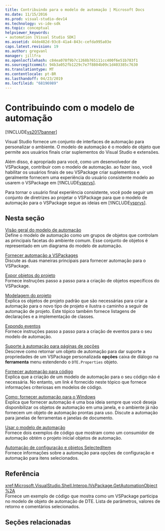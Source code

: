 ```yaml
---
title: Contribuindo para o modelo de automação | Microsoft Docs
ms.date: 11/15/2016
ms.prod: visual-studio-dev14
ms.technology: vs-ide-sdk
ms.topic: conceptual
helpviewer_keywords:
- automation [Visual Studio SDK]
ms.assetid: 44de482d-93c8-41a4-843c-cefda995a03e
caps.latest.revision: 19
ms.author: gregvanl
manager: jillfra
ms.openlocfilehash: c84ea078f9b7c1268b765111cc400f6e51b783f1
ms.sourcegitcommit: 94b3a052fb1229c7e7f8804b09c1d403385c7630
ms.translationtype: MT
ms.contentlocale: pt-BR
ms.lasthandoff: 04/23/2019
ms.locfileid: "68196989"
---
```

# <a name="contributing-to-the-automation-model"></a>Contribuindo com o modelo de automação
[!INCLUDE[vs2017banner](../../includes/vs2017banner.md)]

Visual Studio fornece um conjunto de interfaces de automação para personalizar o ambiente. O modelo de automação é o modelo de objeto que permite aos usuários finais criar suplementos do Visual Studio e extensões.  
  
 Além disso, é apropriado para você, como um desenvolvedor de VSPackage, contribuir com o modelo de automação. ao fazer isso, você habilitar os usuários finais de seu VSPackage criar suplementos e geralmente fornecem uma experiência do usuário consistente modelo ao usarem o VSPackage em [!INCLUDE[vsprvs](../../includes/vsprvs-md.md)].  
  
 Para tornar o usuário final experiência consistente, você pode seguir um conjunto de diretrizes ao projetar o VSPackage para que o modelo de automação para o VSPackage segue as ideias em [!INCLUDE[vsprvs](../../includes/vsprvs-md.md)].  
  
## <a name="in-this-section"></a>Nesta seção  
 [Visão geral do modelo de automação](../../extensibility/internals/automation-model-overview.md)  
 Define o modelo de automação como um grupos de objetos que controlam as principais facetas do ambiente comum. Esse conjunto de objetos é representado em um diagrama do modelo de automação.  
  
 [Fornecer automação a VSPackages](../../extensibility/internals/providing-automation-for-vspackages.md)  
 Discute as duas maneiras principais para fornecer automação para o VSPackage.  
  
 [Expor objetos do projeto](../../extensibility/internals/exposing-project-objects.md)  
 Fornece instruções passo a passo para a criação de objetos específicos do VSPackage.  
  
 [Modelagem do projeto](../../extensibility/internals/project-modeling.md)  
 Explica os objetos de projeto padrão que são necessárias para criar a automação para o novo tipo de projeto e ilustra o caminho a seguir de automação de projeto. Este tópico também fornece listagens de declarações e a implementação de classes.  
  
 [Expondo eventos](../../extensibility/internals/exposing-events-in-the-visual-studio-sdk.md)  
 Fornece instruções passo a passo para a criação de eventos para o seu modelo de automação.  
  
 [Suporte à automação para páginas de opções](../../extensibility/internals/automation-support-for-options-pages.md)  
 Descreve como retornar um objeto de automação para dar suporte a propriedades de um VSPackage personalizada **opções** caixa de diálogo na **ferramenta** menu estendendo o `DTE.Properties` objeto.  
  
 [Fornecer automação para código](../../extensibility/internals/providing-automation-for-code.md)  
 Explica que a criação de um modelo de automação para o seu código não é necessária. No entanto, um link é fornecido neste tópico que fornece informações criteriosas em modelos de código.  
  
 [Como: fornecer automação para o Windows](../../extensibility/internals/how-to-provide-automation-for-windows.md)  
 Explica que fornecer automação é uma boa ideia sempre que você deseja disponibilizar os objetos de automação em uma janela, e o ambiente já não fornecem um objeto de automação prontas para uso. Discute a automação para janelas de ferramentas e janelas de documento.  
  
 [Usar o modelo de automação](../../extensibility/internals/using-the-automation-model.md)  
 Fornece dois exemplos de código que mostram como um consumidor de automação obtém o projeto inicial objetos de automação.  
  
 [Automação de configuração e objetos SelectedItem](../../extensibility/internals/automation-for-configuration-and-selecteditem-objects.md)  
 Fornece informações sobre a automação para opções de configuração e automação para itens selecionados.  
  
## <a name="reference"></a>Referência  
 <xref:Microsoft.VisualStudio.Shell.Interop.IVsPackage.GetAutomationObject%2A>  
 Fornece um exemplo de código que mostra como um VSPackage participa no modelo de objeto de automação de DTE. Lista de parâmetros, valores de retorno e comentários selecionados.  
  
## <a name="related-sections"></a>Seções relacionadas
